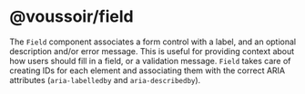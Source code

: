 # @voussoir/field

The `Field` component associates a form control with a label, and an optional
description and/or error message. This is useful for providing context about how
users should fill in a field, or a validation message. `Field` takes care of
creating IDs for each element and associating them with the correct ARIA
attributes (`aria-labelledby` and `aria-describedby`).
